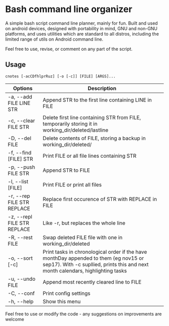 # Bash command line organizer

A simple bash script command line planner, mainly for fun. Built and used on android devices, designed with portability in mind, GNU and non-GNU platforms, and uses utilities which are standard to all distros, including the limited range of utils on Android command line.

Feel free to use, revise, or comment on any part of the script.

## Usage
`cnotes [-acCDfhlprRuz] [-o [-c]] [FILE] [ARGS]...`  

| Options                        | Description |
|                             ---|--- |
|  -a, --add FILE LINE STR       | Append STR to the first line containing LINE in FILE  |
|  -c, --clear FILE STR          | Delete first line containing STR from FILE, temporarily storing it in working_dir/deleted/lastline  |
|  -D, --del FILE                | Delete contents of FILE, storing a backup in working_dir/deleted/  |
|  -f, --find [FILE] STR         | Print FILE or all file lines containing STR  |
|  -p, --push FILE STR           | Append STR to FILE  |
|  -l, --list [FILE]             | Print FILE or print all files  |
|  -r, --rep FILE STR REPLACE    | Replace first occurence of STR with REPLACE in FILE  |
|  -z, --repl FILE STR REPLACE   | Like -r, but replaces the whole line  |
|  -R, --rest FILE               | Swap deleted FILE file with one in working_dir/deleted  |
|  -o, --sort [-c]               | Print tasks in chronological order if the have monthDay appended to them (eg nov15 or sep17). With -c supllied, prints this and next month calendars, highlighting tasks  |
|  -u, --undo FILE               | Append most recently cleared line to FILE  |
|  -C, --conf                    | Print config settings  |
|  -h, --help                    | Show this menu |  |

Feel free to use or modify the code - any suggestions on improvements are welcome
